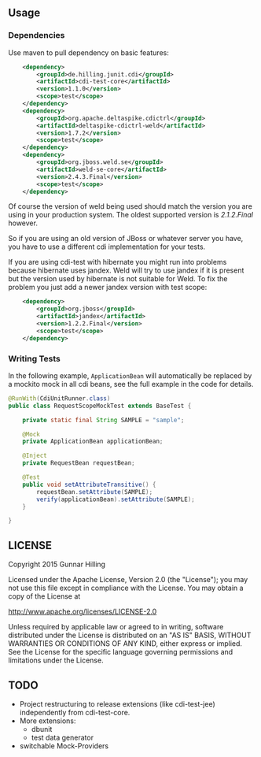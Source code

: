 ## Usage

### Dependencies

Use maven to pull dependency on basic features:

```xml
    <dependency>
        <groupId>de.hilling.junit.cdi</groupId>
        <artifactId>cdi-test-core</artifactId>
        <version>1.1.0</version>
        <scope>test</scope>
    </dependency>
    <dependency>
        <groupId>org.apache.deltaspike.cdictrl</groupId>
        <artifactId>deltaspike-cdictrl-weld</artifactId>
        <version>1.7.2</version>
        <scope>test</scope>
    </dependency>
    <dependency>
        <groupId>org.jboss.weld.se</groupId>
        <artifactId>weld-se-core</artifactId>
        <version>2.4.3.Final</version>
        <scope>test</scope>
    </dependency>

```

Of course the version of weld being used should match the version you are using in your production system.
The oldest supported version is _2.1.2.Final_ however.

So if you are using an old version of JBoss or whatever server you have, you have to use a different cdi
implementation for your tests.

If you are using cdi-test with hibernate you might run into problems because hibernate uses jandex. Weld will try
to use jandex if it is present but the version used by hibernate is not suitable for Weld. To fix the problem you
just add a newer jandex version with test scope:

```xml
    <dependency>
        <groupId>org.jboss</groupId>
        <artifactId>jandex</artifactId>
        <version>1.2.2.Final</version>
        <scope>test</scope>
    </dependency>
```


### Writing Tests

In the following example, `ApplicationBean` will automatically be replaced by a mockito mock in all cdi
beans, see the full example in the code for details.

```java
@RunWith(CdiUnitRunner.class)
public class RequestScopeMockTest extends BaseTest {

    private static final String SAMPLE = "sample";

    @Mock
    private ApplicationBean applicationBean;

    @Inject
    private RequestBean requestBean;

    @Test
    public void setAttributeTransitive() {
        requestBean.setAttribute(SAMPLE);
        verify(applicationBean).setAttribute(SAMPLE);
    }

}

```

## LICENSE

 Copyright 2015 Gunnar Hilling

   Licensed under the Apache License, Version 2.0 (the "License");
   you may not use this file except in compliance with the License.
   You may obtain a copy of the License at

   http://www.apache.org/licenses/LICENSE-2.0

   Unless required by applicable law or agreed to in writing, software
   distributed under the License is distributed on an "AS IS" BASIS,
   WITHOUT WARRANTIES OR CONDITIONS OF ANY KIND, either express or implied.
   See the License for the specific language governing permissions and
   limitations under the License.


## TODO

* Project restructuring to release extensions (like cdi-test-jee) independently from cdi-test-core.
* More extensions:
    * dbunit
    * test data generator
* switchable Mock-Providers

